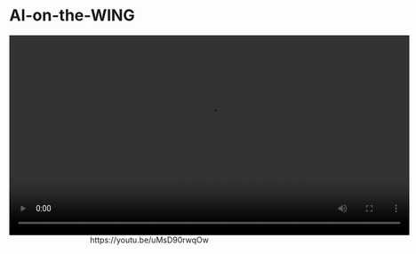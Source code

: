 # AI-on-the-WING

<p align="center">
  <video src="https://github.com/user-attachments/assets/dc931daa-c06a-494a-9d76-9e29f03afeca" controls width="720"></video>
  https://youtu.be/uMsD90rwqOw
</p>
